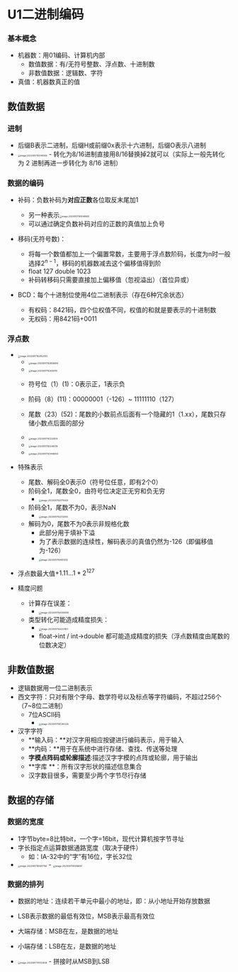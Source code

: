 # U1二进制编码

### 基本概念

- 机器数：用01编码、计算机内部
  - 数值数据：有/无符号整数、浮点数、十进制数
  - 非数值数据：逻辑数、字符
- 真值：机器数真正的值

## 数值数据

### 进制

- 后缀B表示二进制，后缀H或前缀0x表示十六进制，后缀O表示八进制
- <img src="https://thdlrt.oss-cn-beijing.aliyuncs.com/image-20230917155140069.png" alt="image-20230917155140069" style="zoom:33%;" />
  - 转化为8/16进制直接用8/16替换掉2就可以（实际上一般先转化为 2 进制再进一步转化为 8/16 进制）

### 数据的编码

- 补码：负数补码为**对应正数**各位取反末尾加1
  - 另一种表示<img src="https://thdlrt.oss-cn-beijing.aliyuncs.com/image-20230917160046860.png" alt="image-20230917160046860" style="zoom:33%;" />
  - 可以通过确定负数补码对应的正数的真值加上负号
- 移码(无符号数)：
  - 将每一个数值都加上一个偏置常数，主要用于浮点数阶码，长度为n时一般选择$2^{n-1}$，移码的机器数减去这个偏移值得到阶
  - float 127 double 1023
  - 补码转移码只需要直接加上偏移值（忽视溢出）（首位异或）

- BCD：每个十进制位使用4位二进制表示（存在6种冗余状态）
  - 有权码：8421码，四个位权值不同，权值的和就是要表示的十进制数
  - 无权码：用8421码+0011

### 浮点数

- <img src="https://thdlrt.oss-cn-beijing.aliyuncs.com/image-20230917162052003.png" alt="image-20230917162052003" style="zoom:33%;" />

  - <img src="https://thdlrt.oss-cn-beijing.aliyuncs.com/image-20230917162658694.png" alt="image-20230917162658694" style="zoom:33%;" />
  - <img src="https://thdlrt.oss-cn-beijing.aliyuncs.com/image-20230917163009110.png" alt="image-20230917163009110" style="zoom:33%;" />
  - 符号位（1）(1)：0表示正，1表示负
  - 阶码（8）(11)：00000001（-126）~ 11111110（127）

  - 尾数（23）(52)：尾数的小数前点后面有一个隐藏的1（1.xx），尾数只存储小数点后面的部分
  -  <img src="https://thdlrt.oss-cn-beijing.aliyuncs.com/image-20230917163320519.png" alt="image-20230917163320519" style="zoom:33%;" />
  -  <img src="https://thdlrt.oss-cn-beijing.aliyuncs.com/image-20230917163349316.png" alt="image-20230917163349316" style="zoom:33%;" />

  -  <img src="https://thdlrt.oss-cn-beijing.aliyuncs.com/image-20230917163448050.png" alt="image-20230917163448050" style="zoom:33%;" />

- 特殊表示

  - 尾数、解码全0表示0（符号位任意，即有2个0）
  - 阶码全1，尾数全0，由符号位决定正无穷和负无穷
    -  <img src="https://thdlrt.oss-cn-beijing.aliyuncs.com/image-20230917163715429.png" alt="image-20230917163715429" style="zoom:33%;" />
  - 阶码全1，尾数不为0，表示NaN
    - <img src="https://thdlrt.oss-cn-beijing.aliyuncs.com/image-20230917163726193.png" alt="image-20230917163726193" style="zoom:33%;" />
  - 解码为0，尾数不为0表示非规格化数
    - 此部分用于填补下溢
    - 为了表示数据的连续性，解码表示的真值仍然为-126（即偏移值为-126）
    - <img src="https://thdlrt.oss-cn-beijing.aliyuncs.com/image-20230917164051012.png" alt="image-20230917164051012" style="zoom:33%;" />

- 浮点数最大值$+1.11...1*2^{127}$

- 精度问题

  - 计算存在误差：
    - <img src="https://thdlrt.oss-cn-beijing.aliyuncs.com/image-20230917164306090.png" alt="image-20230917164306090" style="zoom:33%;" />
  - 类型转化可能造成精度损失：
    - <img src="https://thdlrt.oss-cn-beijing.aliyuncs.com/image-20230917164337851.png" alt="image-20230917164337851" style="zoom:33%;" />
    - float->int / int->double 都可能造成精度的损失（浮点数精度由尾数的位数决定）

## 非数值数据

- 逻辑数据用一位二进制表示
- 西文字符：只对有限个字母、数学符号以及标点等字符编码，不超过256个（7~8位二进制）
  - 7位ASCII码
    - <img src="https://thdlrt.oss-cn-beijing.aliyuncs.com/image-20230917165345326.png" alt="image-20230917165345326" style="zoom:33%;" />
- 汉字字符
  -  **输入码：**对汉字用相应按键进行编码表示，用于输入
  - **内码：**用于在系统中进行存储、查找、传送等处理
  - **字模点阵码或轮廓描述**:描述汉字字模的点阵或轮廓，用于输出
  - **字库 **：所有汉字形状的描述信息集合
  - 汉字数目很多，需要至少两个字节尽行存储

## 数据的存储

### 数据的宽度

- 1字节byte=8比特bit，一个字=16bit，现代计算机按字节寻址
- 字长指定点运算数据通路宽度（取决于硬件）
  - 如：IA-32中的“字”有16位，字长32位
- <img src="https://thdlrt.oss-cn-beijing.aliyuncs.com/image-20230917165817786.png" alt="image-20230917165817786" style="zoom:33%;" />
  - <img src="https://thdlrt.oss-cn-beijing.aliyuncs.com/image-20230917165918697.png" alt="image-20230917165918697" style="zoom:33%;" />

### 数据的排列

- 数据的地址：连续若干单元中最小的地址，即：从小地址开始存放数据

- LSB表示数据的最低有效位，MSB表示最高有效位
- 大端存储：MSB在左，是数据的地址
- 小端存储：LSB在左，是数据的地址
- <img src="https://thdlrt.oss-cn-beijing.aliyuncs.com/image-20230917170133938.png" alt="image-20230917170133938" style="zoom:33%;" />
  - 拼接时从MSB到LSB